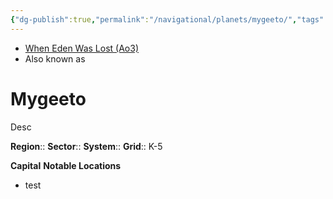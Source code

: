 ```yaml
---
{"dg-publish":true,"permalink":"/navigational/planets/mygeeto/","tags":["map","starkiller","planet","unfinished"],"noteIcon":"saber1"}
---
```


- [When Eden Was Lost (Ao3)](https://archiveofourown.org/works/19334440)
- Also known as 
# Mygeeto
Desc

**Region**::
**Sector**::
**System**::
**Grid**::  K-5

**Capital**
**Notable Locations**
- test
